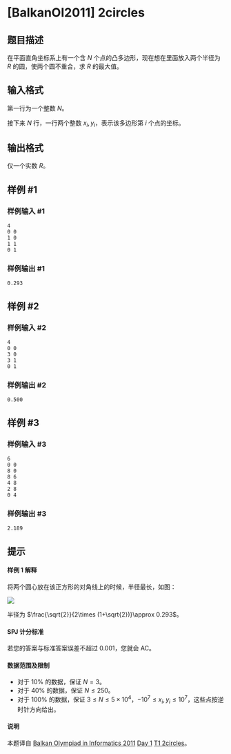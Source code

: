 # [BalkanOI2011] 2circles

## 题目描述

在平面直角坐标系上有一个含 $N$ 个点的凸多边形，现在想在里面放入两个半径为 $R$ 的圆，使两个圆不重合，求 $R$ 的最大值。

## 输入格式

第一行为一个整数 $N$。

接下来 $N$ 行，一行两个整数 $x_i,y_i$，表示该多边形第 $i$ 个点的坐标。 

## 输出格式

仅一个实数 $R$。

## 样例 #1

### 样例输入 #1
```
4
0 0
1 0
1 1
0 1
```

### 样例输出 #1

```
0.293
```

## 样例 #2

### 样例输入 #2
```
4
0 0
3 0
3 1
0 1
```

### 样例输出 #2

```
0.500
```

## 样例 #3

### 样例输入 #3
```
6
0 0
8 0
8 6
4 8
2 8
0 4
```

### 样例输出 #3

```
2.189
```

## 提示

#### 样例 1 解释
将两个圆心放在该正方形的对角线上的时候，半径最长，如图：

![](https://cdn.luogu.com.cn/upload/image_hosting/xd9hqgbp.png)

半径为 $\frac{\sqrt{2}}{2\times (1+\sqrt{2})}\approx 0.293$。
#### SPJ 计分标准
若您的答案与标准答案误差不超过 $0.001$，您就会 AC。
#### 数据范围及限制
- 对于 $10\%$ 的数据，保证 $N=3$。
- 对于 $40\%$ 的数据，保证 $N\le 250$。
- 对于 $100\%$ 的数据，保证 $3\le N\le 5\times 10^4$，$-10^7\le x_i,y_i\le 10^7$，这些点按逆时针方向给出。

#### 说明
本题译自 [Balkan Olympiad in Informatics 2011](http://www.boi2011.ro/boi2011/) [Day 1](http://www.boi2011.ro/boi2011/?pagina=probleme) [T1 2circles](http://www.boi2011.ro/resurse/tasks/2circles.pdf)。
